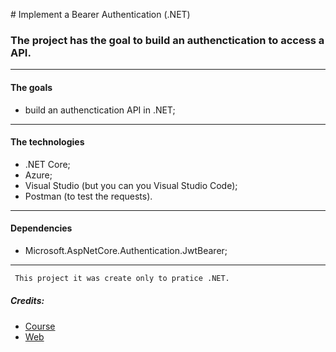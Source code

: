 ﻿﻿# Implement a Bearer Authentication (.NET)
### The project has the goal to build an authenctication to access a API.
---
#### The goals
- build an authenctication API in .NET;
---
#### The technologies
- .NET Core;
- Azure;
- Visual Studio (but you can you Visual Studio Code);
- Postman (to test the requests).
---
#### Dependencies
- Microsoft.AspNetCore.Authentication.JwtBearer;
---
```diff
 This project it was create only to pratice .NET.
 ```
 ##### Credits: 
  - [Course](https://www.youtube.com/watch?v=3PyUjOmuFic&ab_channel=LesJackson) 
  - [Web](https://dotnetplaybook.com/secure-a-net-core-api-using-bearer-authentication/)
